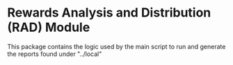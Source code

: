 # Rewards Analysis and Distribution (RAD) Module

This package contains the logic used by the main script to run and generate the reports found under "../local"

